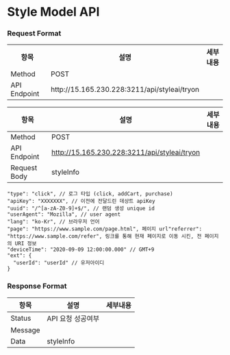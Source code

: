 # Style Model API 


### Request Format
<table>
  <tr>
    <th>항목</th>
    <th>설명</th>
    <th>세부내용</th>
  </tr>
  <tr>
    <td>Method</td>
    <td>POST</td>
    <td></td>
  </tr>
  <tr>
    <td>API Endpoint</td>
    <td>http://15.165.230.228:3211/api/styleai/tryon</td>
    <td></td>
  </tr>
</table>

|항목|설명|세부내용|
|------|---|---|
|Method|POST||
|API Endpoint|http://15.165.230.228:3211/api/styleai/tryon||
|Request Body|styleInfo||




```
"type": "click", // 로그 타입 (click, addCart, purchase)
"apiKey": "XXXXXXX", // 이전에 전달드린 데상트 apiKey
"uuid": "/^[a-zA-Z0-9]+$/", // 랜덤 생성 unique id
"userAgent": "Mozilla", // user agent
"lang": "ko-Kr", // 브라우저 언어
"page": "https://www.sample.com/page.html", 페이지 url"referrer": "https://www.sample.com/refer", 링크를 통해 현재 페이지로 이동 시킨, 전 페이지의 URI 정보
"deviceTime": "2020-09-09 12:00:00.000" // GMT+9
"ext": {
  "userId": "userId" // 유저아이디
}
```


### Response Format
|항목|설명|세부내용|
|------|---|---|
|Status|API 요청 성공여부||
|Message|||
|Data|styleInfo||
